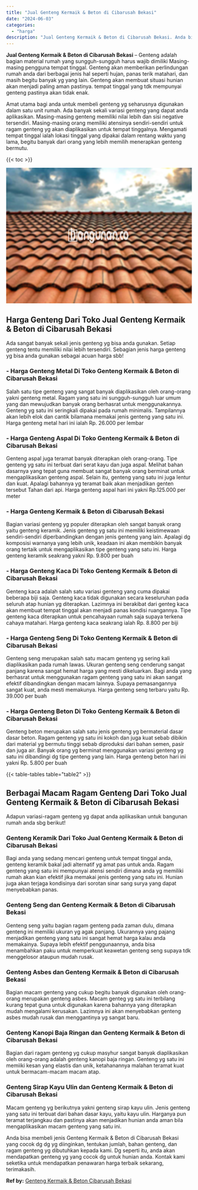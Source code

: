 ```yaml
---
title: "Jual Genteng Kermaik & Beton di Cibarusah Bekasi"
date: "2024-06-03"
categories: 
  - "harga"
description: "Jual Genteng Kermaik & Beton di Cibarusah Bekasi. Anda bisa membeli jenis Genteng Kermaik & Beton di Cibarusah Bekasi yang cocok dg dg yg diinginkan, tentuka..."
---
```


**Jual Genteng Kermaik & Beton di Cibarusah Bekasi** – Genteng adalah bagian material rumah yang sungguh-sungguh harus wajib dimiliki Masing-masing pengguna tempat tinggal. Genteng akan memberikan perlindungan rumah anda dari berbagai jenis hal seperti hujan, panas terik matahari, dan masih begitu banyak yg yang lain. Genteng akan membuat situasi hunian akan menjadi paling aman pastinya. tempat tinggal yang tdk mempunyai genteng pastinya akan tidak enak.

Amat utama bagi anda untuk membeli genteng yg seharusnya digunakan dalam satu unit rumah. Ada banyak sekali variasi genteng yang dapat anda aplikasikan. Masing-masing genteng memiliki nilai lebih dan sisi negative tersendiri. Masing-masing orang memiliki atensinya sendiri-sendiri untuk ragam genteng yg akan diaplikasikan untuk tempat tinggalnya. Mengamati tempat tinggal ialah lokasi tinggal yang dipakai dalam rentang waktu yang lama, begitu banyak dari orang yang lebih memilih menerapkan genteng bermutu.

{{< toc >}}

![Jual Genteng Kermaik & Beton di Cibarusah Bekasi](/images/genteng-minimalis-murah32.png)

## Harga Genteng Dari Toko Jual Genteng Kermaik & Beton di Cibarusah Bekasi

Ada sangat banyak sekali jenis genteng yg bisa anda gunakan. Setiap genteng tentu memiliki nilai lebih tersendiri. Sebagian jenis harga genteng yg bisa anda gunakan sebagai acuan harga sbb!

### \- Harga Genteng Metal Di Toko Genteng Kermaik & Beton di Cibarusah Bekasi

Salah satu tipe genteng yang sangat banyak diaplikasikan oleh orang-orang yakni genteng metal. Ragam yang satu ini sungguh-sungguh luar umum yang dan mewujudkan banyak orang berhasrat untuk menggunakannya. Genteng yg satu ini seringkali dipakai pada rumah minimalis. Tampilannya akan lebih elok dan cantik bilamana memakai jenis genteng yang satu ini. Harga genteng metal hari ini ialah Rp. 26.000 per lembar

### \- Harga Genteng Aspal Di Toko Genteng Kermaik & Beton di Cibarusah Bekasi

Genteng aspal juga teramat banyak diterapkan oleh orang-orang. Tipe genteng yg satu ini terbuat dari serat kayu dan juga aspal. Melihat bahan dasarnya yang tepat guna membuat sangat banyak orang berminat untuk mengaplikasikan genteng aspal. Selain itu, genteng yang satu ini juga lentur dan kuat. Apalagi bahannya yg teramat baik akan menjadikan genten tersebut Tahan dari api. Harga genteng aspal hari ini yakni Rp.125.000 per meter

### \- Harga Genteng Kermaik & Beton di Cibarusah Bekasi

Bagian variasi genteng yg populer diterapkan oleh sangat banyak orang yaitu genteng keramik. Jenis genteng yg satu ini memiliki keistimewaan sendiri-sendiri diperbandingkan dengan jenis genteng yang lain. Apalagi dg komposisi warnanya yang lebih unik, keadaan ini akan membikin banyak orang tertaik untuk mengaplikasikan tipe genteng yang satu ini. Harga genteng keramik seakrang yakni Rp. 9.800 per buah

### \- Harga Genteng Kaca Di Toko Genteng Kermaik & Beton di Cibarusah Bekasi

Genteng kaca adalah salah satu variasi genteng yang cuma dipakai beberapa biji saja. Genteng kaca tidak digunakan secara keseluruhan pada seluruh atap hunian yg diterapkan. Lazimnya ini berakibat dari genteg kaca akan membuat tempat tinggal akan menjadi panas kondisi ruangannya. Tipe genteng kaca diterapkan untuk pencahayaan rumah saja supaya terkena cahaya matahari. Harga genteng kaca seakrang ialah Rp. 8.800 per biji

### \- Harga Genteng Seng Di Toko Genteng Kermaik & Beton di Cibarusah Bekasi

Genteng seng merupakan salah satu macam genteng yg sering kali diaplikasikan pada rumah lawas. Ukuran genteng seng cenderung sangat panjang karena sangat hemat harga yang mesti dikeluarkan. Bagi anda yang berhasrat untuk menggunakan ragam genteng yang satu ini akan sangat efektif dibandingkan dengan macam lainnya. Supaya pemasangannya sangat kuat, anda mesti memakunya. Harga genteng seng terbaru yaitu Rp. 39.000 per buah

### \- Harga Genteng Beton Di Toko Genteng Kermaik & Beton di Cibarusah Bekasi

Genteng beton merupakan salah satu jenis genteng yg bermaterial dasar dasar beton. Ragam genteng yg satu ini kokoh dan juga kuat sebab dibikin dari material yg bermutu tinggi sebab diproduksi dari bahan semen, pasir dan juga air. Banyak orang yg berminat menggunakan variasi genteng yg satu ini dibandingi dg tipe genteng yang lain. Harga genteng beton hari ini yakni Rp. 5.800 per buah

{{< table-tables table="table2" >}}

## Berbagai Macam Ragam Genteng Dari Toko Jual Genteng Kermaik & Beton di Cibarusah Bekasi

Adapun variasi-ragam genteng yg dapat anda aplikasikan untuk bangunan rumah anda sbg berikut!

### Genteng Keramik Dari Toko Jual Genteng Kermaik & Beton di Cibarusah Bekasi

Bagi anda yang sedang mencari genteng untuk tempat tinggal anda, genteng keramik bakal jadi alternatif yg amat pas untuk anda. Ragam genteng yang satu ini mempunyai atensi sendiri dimana anda yg memiliki rumah akan kian efektif jika memakai jenis genteng yang satu ini. Hunian juga akan terjaga kondisinya dari sorotan sinar sang surya yang dapat menyebabkan panas.

### Genteng Seng dan Genteng Kermaik & Beton di Cibarusah Bekasi

Genteng seng yaitu bagian ragam genteng pada zaman dulu, dimana genteng ini memiliki ukuran yg agak panjang. Ukurannya yang pajang menjadikan genteng yang satu ini sangat hemat harga kalau anda memakainya. Supaya lebih efektif penggunaannya, anda bisa menambahkan paku untuk memperkuat keawetan genteng seng supaya tdk menggelosor ataupun mudah rusak.

### Genteng Asbes dan Genteng Kermaik & Beton di Cibarusah Bekasi

Bagian macam genteng yang cukup begitu banyak digunakan oleh orang-orang merupakan genteng asbes. Macam genteg yg satu ini terbilang kurang tepat guna untuk digunakan karena bahannya yang diterapkan mudah mengalami kerusakan. Lazimnya ini akan menyebabkan genteng asbes mudah rusak dan menggantinya yg sangat baru.

### Genteng Kanopi Baja Ringan dan Genteng Kermaik & Beton di Cibarusah Bekasi

Bagian dari ragam genteng yg cukup masyhur sangat banyak diaplikasikan oleh orang-orang adalah genteng kanopi baja ringan. Genteng yg satu ini memiiki kesan yang elastis dan unik, ketahanannya malahan teramat kuat untuk bermacam-macam macam atap.

### Genteng Sirap Kayu Ulin dan Genteng Kermaik & Beton di Cibarusah Bekasi

Macam genteng yg berikutnya yakni genteng sirap kayu ulin. Jenis genteng yang satu ini terbuat dari bahan dasar kayu, yaitu kayu ulin. Harganya pun teramat terjangkau dan pastinya akan menjadikan hunian anda aman bila mengaplikasikan macam genteng yang satu ini.

Anda bisa membeli jenis Genteng Kermaik & Beton di Cibarusah Bekasi yang cocok dg dg yg diinginkan, tentukan jumlah, bahan genteng, dan ragam genteng yg dibutuhkan kepada kami. Dg seperti itu, anda akan mendapatkan genteng yg yang cocok dg untuk hunian anda. Kontak kami seketika untuk mendapatkan penawaran harga terbaik sekarang, terimakasih.

**Ref by:**  [Genteng Kermaik & Beton  Cibarusah Bekasi](https://id.wikipedia.org/wiki/Genteng)

